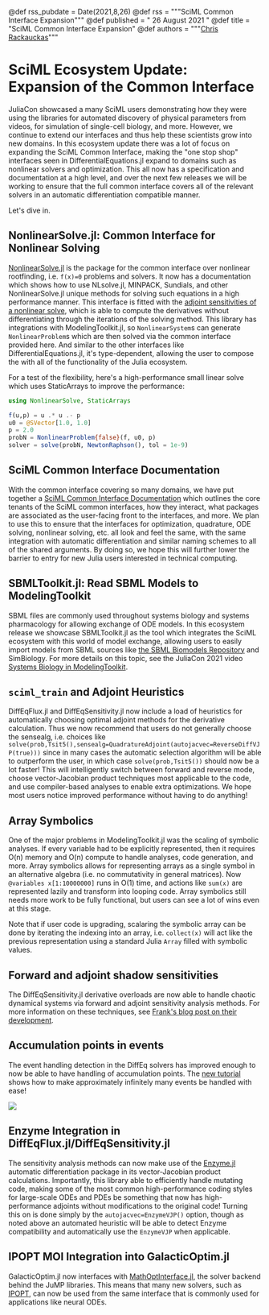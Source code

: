 @def rss_pubdate = Date(2021,8,26)
@def rss = """SciML Common Interface Expansion"""
@def published = " 26 August 2021 "
@def title = "SciML Common Interface Expansion"
@def authors = """<a href="https://github.com/ChrisRackauckas">Chris Rackauckas</a>"""

# SciML Ecosystem Update: Expansion of the Common Interface

JuliaCon showcased a many SciML users demonstrating how they were using the
libraries for automated discovery of physical parameters from videos, for
simulation of single-cell biology, and more. However, we continue to extend our
interfaces and thus help these scientists grow into new domains. In this ecosystem
update there was a lot of focus on expanding the SciML Common Interface, making
the "one stop shop" interfaces seen in DifferentialEquations.jl expand to domains
such as nonlinear solvers and optimization. This all now has a specification
and documentation at a high level, and over the next few releases we will be
working to ensure that the full common interface covers all of the relevant
solvers in an automatic differentiation compatible manner.

Let's dive in.

## NonlinearSolve.jl: Common Interface for Nonlinear Solving

[NonlinearSolve.jl](https://github.com/SciML/NonlinearSolve.jl) is the package
for the common interface over nonlinear rootfinding, i.e. `f(x)=0` problems and
solvers. It now has a documentation which shows how to use NLsolve.jl, MINPACK,
Sundials, and other NonlinearSolve.jl unique methods for solving such equations
in a high performance manner. This interface is fitted with the
[adjoint sensitivities of a nonlinear solve](https://math.mit.edu/~stevenj/18.336/adjoint.pdf), which is able to compute the derivatives without differentiating
through the iterations of the solving method. This library has integrations
with ModelingToolkit.jl, so `NonlinearSystem`s can generate `NonlinearProblem`s
which are then solved via the common interface provided here. And similar to
the other interfaces like DifferentialEquations.jl, it's type-dependent, allowing
the user to compose the with all of the functionality of the Julia ecosystem.

For a test of the flexibility, here's a high-performance small linear solve
which uses StaticArrays to improve the performance:

```julia
using NonlinearSolve, StaticArrays

f(u,p) = u .* u .- p
u0 = @SVector[1.0, 1.0]
p = 2.0
probN = NonlinearProblem{false}(f, u0, p)
solver = solve(probN, NewtonRaphson(), tol = 1e-9)
```

## SciML Common Interface Documentation

With the common interface covering so many domains, we have put together a
[SciML Common Interface Documentation](https://scimlbase.sciml.ai/dev/) which
outlines the core tenants of the SciML common interfaces, how they interact,
what packages are associated as the user-facing front to the interfaces, and more.
We plan to use this to ensure that the interfaces for optimization, quadrature,
ODE solving, nonlinear solving, etc. all look and feel the same, with the same
integration with automatic differentiation and similar naming schemes to all
of the shared arguments. By doing so, we hope this will further lower the
barrier to entry for new Julia users interested in technical computing.

## SBMLToolkit.jl: Read SBML Models to ModelingToolkit

SBML files are commonly used throughout systems biology and systems pharmacology
for allowing exchange of ODE models. In this ecosystem release we showcase
SBMLToolkit.jl as the tool which integrates the SciML ecosystem with this world
of model exchange, allowing users to easily import models from SBML sources like
[the SBML Biomodels Repository](https://www.ebi.ac.uk/biomodels/) and SimBiology.
For more details on this topic, see the JuliaCon 2021 video
[Systems Biology in ModelingToolkit](https://www.youtube.com/watch?v=DL0Xw7ETZsE).

## `sciml_train` and Adjoint Heuristics

DiffEqFlux.jl and DiffEqSensitivity.jl now include a load of heuristics for
automatically choosing optimal adjoint methods for the derivative calculation.
Thus we now recommend that users do not generally choose the sensealg, i.e.
choices like `solve(prob,Tsit5(),sensealg=QuadratureAdjoint(autojacvec=ReverseDiffVJP(true)))`
since in many cases the automatic selection algorithm will be able to outperform
the user, in which case `solve(prob,Tsit5())` should now be a lot faster! This
will intelligently switch between forward and reverse mode, choose vector-Jacobian
product techniques most applicable to the code, and use compiler-based analyses
to enable extra optimizations. We hope most users notice improved performance
without having to do anything!

## Array Symbolics

One of the major problems in ModelingToolkit.jl was the scaling of symbolic
analyses. If every variable had to be explicitly represented, then it requires
O(n) memory and O(n) compute to handle analyses, code generation, and more.
Array symbolics allows for representing arrays as a single symbol in an alternative
algebra (i.e. no commutativity in general matrices). Now `@variables x[1:10000000]`
runs in O(1) time, and actions like `sum(x)` are represented lazily and transform
into looping code. Array symbolics still needs more work to be fully functional,
but users can see a lot of wins even at this stage.

Note that if user code is upgrading, scalaring the symbolic array can be done
by iterating the indexing into an array, i.e. `collect(x)` will act like the
previous representation using a standard Julia `Array` filled with symbolic
values.

## Forward and adjoint shadow sensitivities

The DiffEqSensitivity.jl derivative overloads are now able to handle chaotic
dynamical systems via forward and adjoint sensitivity analysis methods. For
more information on these techniques, see [Frank's blog post on their development](https://frankschae.github.io/post/shadowing/).

## Accumulation points in events

The event handling detection in the DiffEq solvers has improved enough to now
be able to have handling of accumulation points. The
[new tutorial](https://diffeq.sciml.ai/dev/features/callback_functions/#Handling-Accumulation-Points)
shows how to make approximately infinitely many events be handled with ease!

![](https://user-images.githubusercontent.com/1814174/122675006-89677580-d1a5-11eb-9ba2-fd83c14dbb3e.png)

## Enzyme Integration in DiffEqFlux.jl/DiffEqSensitivity.jl

The sensitivity analysis methods can now make use of the
[Enzyme.jl](https://github.com/wsmoses/Enzyme.jl) automatic differentiation
package in its vector-Jacobian product calculations. Importantly, this library
able to efficiently handle mutating code, making some of the most common
high-performance coding styles for large-scale ODEs and PDEs be something that
now has high-performance adjoints without modifications to the original code!
Turning this on is done simply by the `autojacvec=EnzymeVJP()` option, though
as noted above an automated heuristic will be able to detect Enzyme compatibility
and automatically use the `EnzymeVJP` when applicable.

## IPOPT MOI Integration into GalacticOptim.jl

GalacticOptim.jl now interfaces with
[MathOptInterface.jl](https://github.com/jump-dev/MathOptInterface.jl), the solver
backend behind the JuMP libraries. This means that many new solvers, such as
[IPOPT](https://github.com/jump-dev/Ipopt.jl), can now be used from the same
interface that is commonly used for applications like neural ODEs. 
